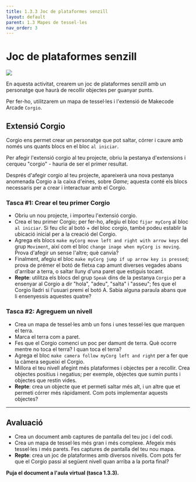 ```yaml
---
title: 1.3.3 Joc de plataformes senzill
layout: default 
parent: 1.3 Mapes de tessel·les
nav_order: 3
---
```


# Joc de plataformes senzill

![](https://pxt.azureedge.net/blob/c164a8741e8008e01cc9adba8312ee7fe06555f0/static/courses/csintro2/tilemap/extensions.gif)

En aquesta activitat, crearem un joc de plataformes senzill amb un personatge que haurà de recollir objectes per guanyar punts.

Per fer-ho, utilitzarem un mapa de tessel·les i l'extensió de Makecode Arcade `Corgio`.

## Extensió Corgio

Corgio ens permet crear un personatge que pot saltar, córrer i caure amb només uns quants blocs en el bloc `al iniciar`.

Per afegir l'extensió corgio al teu projecte, obriu la pestanya d'extensions i cerqueu "corgio" - hauria de ser el primer resultat.

Després d'afegir corgio al teu projecte, apareixerà una nova pestanya anomenada Corgio a la caixa d'eines, sobre _Game_; aquesta conté els blocs necessaris per a crear i interactuar amb el Corgio.

### Tasca #1: Crear el teu primer Corgio

- Obriu un nou projecte, i importeu l'extensió corgio.
- Crea el teu primer Corgio; per fer-ho, afegiu el bloc `fijar myCorg` al bloc `al iniciar`. Si feu clic al botó + del bloc corgio, també podeu establir la ubicació inicial per a la creació del Corgio.
- Agrega els blocs `make myCorg move left and right with arrow keys` del grup `Moviment`, així com el bloc `change inage when myCorg is moving`. Prova d'afegir un sense l'altre; què canvia?
- Finalment, afegiu el bloc `make myCorg jump if up arrow key is pressed`; prova de prémer el botó de fletxa cap amunt diverses vegades abans d'arribar a terra, o saltar lluny d'una paret que estiguis tocant.
- **Repte**: utilitza els blocs del grup `Speak` dins de la pestanya `Corgio` per a ensenyar al Corgio a dir "hola", "adeu", "salta" i "asseu"; fes que el Corgio lladri si l'usuari premi el botó A. Sabia alguna paraula abans que li ensenyessis aquestes quatre?

### Tasca #2: Agreguem un nivell

- Crea un mapa de tessel·les amb un fons i unes tessel·les que marquen el terra.
- Marca el terra com a paret.
- Fes que el Corgio comenci un poc per damunt de terra. Què ocorre mentre no toca el terra? I quan toca el terra?
- Agrega el bloc `make camera follow myCorg left and right` per a fer que la càmera segueixi el Corgio.
- Millora el teu nivell afegint més plataformes i objectes per a recollir. Crea objectes positius i negatius; per exemple, objectes que sumin punts i objectes que restin vides.
- **Repte**: crea un objecte que et permeti saltar més alt, i un altre que et permeti córrer més ràpidament. Com pots implementar aquests objectes?

---

## Avaluació

- Crea un document amb captures de pantalla del teu joc i del codi.
- Crea un mapa de tessel·les més gran i més complexe. Afegeix més tessel·les i més parets. Fes captures de pantalla del teu nou mapa.
- **Repte**: crea un joc de plataformes amb diversos nivells. Com pots fer que el Corgio passi al següent nivell quan arriba a la porta final?

**Puja el document a l'aula virtual (tasca 1.3.3).**

